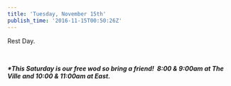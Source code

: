 ```yaml
---
title: 'Tuesday, November 15th'
publish_time: '2016-11-15T00:50:26Z'
---
```


Rest Day.

 

***\*This Saturday is our free wod so bring a friend!  8:00 & 9:00am at
The Ville and 10:00 & 11:00am at East.***
